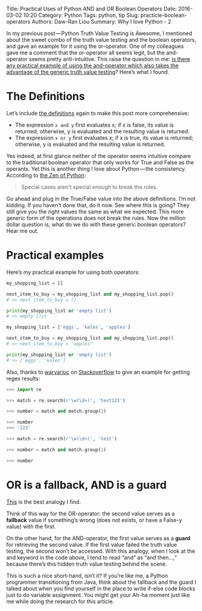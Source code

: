 Title: Practical Uses of Python AND and OR Boolean Operators
Date: 2016-03-02 10:20
Category: Python
Tags: python, tip
Slug: practicle-boolean-operators
Authors: Daw-Ran Liou
Summary: Why I love Python - 2

In my previous post — Python Truth Value Testing is Awesome, 
I mentioned about the sweet combo of the truth value testing and the boolean operators,
and gave an example for it using the or-operator. One of my colleagues gave me a comment
that the or-operator all seems legit, but the and-operator seems pretty anti-intuitive.
This raise the question in me: [is there any practical example of using the and-operator
which also takes the advantage of the generic truth value testing](http://stackoverflow.com/questions/35657101/practical-examples-of-python-and-operator)?
Here’s what I found.

# The Definitions

Let’s include [the definitions](https://docs.python.org/3.5/reference/expressions.html#boolean-operations)
again to make this post more comprehensive:

* The expression `x and y` first evaluates x; if x is false, its value is returned; otherwise, y is evaluated and the resulting value is returned.
* The expression `x or y` first evaluates x; if x is true, its value is returned; otherwise, y is evaluated and the resulting value is returned.

Yes indeed, at first glance neither of the operator seems intuitive compare to the
traditional boolean operator that only works for True and False as the operants.
Yet this is another thing I love about Python — the consistency. According to
[the Zen of Python](https://www.python.org/dev/peps/pep-0020/):

> Special cases aren't special enough to break the rules.

Go ahead and plug in the True/False value into the above definitions. I’m not kidding.
If you haven’t done that, do it now. See where this is going? They still give you the
right values the same as what we expected. This more generic form of the operations does
not break the rules. Now the million dollar question is, what do we do with these generic
boolean operators? Hear me out.

# Practical examples

Here’s my practical example for using both operators:

```python
my_shopping_list = []

next_item_to_buy = my_shopping_list and my_shopping_list.pop()
# >> next_item_to_buy = []

print(my_shopping_list or 'empty list')
# >> empty list

my_shopping_list = ['eggs', 'kales', 'apples']

next_item_to_buy = my_shopping_list and my_shopping_list.pop()
# >> next_item_to_buy = 'apples'

print(my_shopping_list or 'empty list')
# >> ['eggs', 'kales']
```

Also, thanks to [warvariuc](http://stackoverflow.com/users/248296/warvariuc)
on [Stackoverflow](http://stackoverflow.com/questions/35657101/practical-examples-of-python-and-operator/35662540#35662540)
to give an example for getting regex results:

```python
>>> import re

>>> match = re.search(r'\w(\d+)', 'test123')

>>> number = match and match.group(1)

>>> number
>>> '123'

>>> match = re.search(r'\w(\d+)', 'test')

>>> number = match and match.group(1)

>>> number
```

# OR is a fallback, AND is a guard
[This](http://stackoverflow.com/questions/4477850/python-and-or-operators-return-value/28321263#28321263)
is the best analogy I find.

Think of this way for the OR-operator: the second value serves as a __fallback__ value if something’s wrong
(does not exists, or have a False-y value) with the first.

On the other hand, for the AND-operator, the first value serves as a __guard__ for retrieving the second value.
If the first value failed the truth value testing, the second won’t be accessed. With this analogy,
when I look at the and keyword in the code above, I tend to read “and” as “and then…,” because there’s
this hidden truth value testing behind the scene.

This is such a nice short-hand, isn’t it? If you’re like me, a Python programmer transitioning from Java,
think about the fallback and the guard I talked about when you find yourself in the place to write if-else
code blocks just to do variable assignment. You might get your Ah-ha moment just like me while doing the
research for this article.
